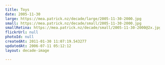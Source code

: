 ```yaml
---
title: Toys
date: 2005-11-30
large: https://mea.patrick.nz/decade/large/2005-11-30-2000.jpg
small: https://mea.patrick.nz/decade/small/2005-11-30-2000.jpg
smallRetina: https://mea.patrick.nz/decade/small/2005-11-30-2000@2x.jpg
flickrUrl: null
photoId: null
createdAt: 2011-01-30 11:07:19.543277
updatedAt: 2006-07-11 05:12:12
layout: decade-image

---
```


